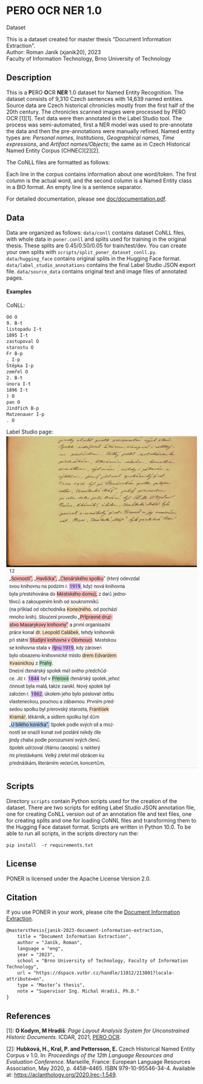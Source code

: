 # PERO OCR NER 1.0

Dataset

This is a dataset created for master thesis "Document Information Extraction".  
Author: Roman Janík (xjanik20), 2023  
Faculty of Information Technology, Brno University of Technology

## Description

This is a **P**ERO **O**CR **NER** 1.0 dataset for Named Entity Recognition. The dataset consists of 9,310 Czech sentences with 14,639 named entities.
Source data are Czech historical chronicles mostly from the first half of the 20th century. The chronicles scanned images were processed by PERO OCR [1][1]. 
Text data were then annotated in the Label Studio tool. The process was semi-automated, first a NER model was used to pre-annotate the data and then 
the pre-annotations were manually refined. Named entity types are: *Personal names*, *Institutions*, *Geographical names*, *Time expressions*, and *Artifact names/Objects*; the same as in Czech Historical Named Entity Corpus (CHNEC)[2][2]. 

The CoNLL files are formatted as follows:

Each line in
the corpus contains information about one word/token. The first column is the actual
word, and the second column is a Named Entity class in a BIO format. An empty line is a sentence separator.

For detailed documentation, please see [doc/documentation.pdf]().

## Data

Data are organized as follows: `data/conll` contains dataset CoNLL files, with whole data in `poner.conll` and splits used 
for training in the original thesis. These splits are 0.45/0.50/0.05 for train/test/dev. You can create your own splits with `scripts/split_poner_dataset_conll.py`. `data/hugging_face` contains original splits in the Hugging Face format. `data/label_studio_annotations`
contains the final Label Studio JSON export file. `data/source_data` contains original text and image files of annotated pages.

#### Examples

CoNLL:
```
Od O
9. B-t
listopadu I-t
1895 I-t
zastupoval O
starostu O
Fr B-p
. I-p
Štěpka I-p
zemřel O
2. B-t
února I-t
1896 I-t
) O
pan O
Jindřich B-p
Matzenauer I-p
. O

```

Label Studio page:
![Label Studio page example](img/label-studio-task-overview.png)

## Scripts

Directory `scripts` contain Python scripts used for the creation of the dataset. There are two scripts for
editing Label Studio JSON annotation file, one for creating CoNLL version out of an annotation file and text files,
one for creating splits and one for loading CoNNL files and transforming them to the Hugging Face dataset format. Scripts are written in Python 10.0.
To be able to run all scripts, in the scripts directory run the:

```shellscript
pip install  -r requirements.txt
```

## License

PONER is licensed under the Apache License Version 2.0.

## Citation

If you use PONER in your work, please cite the
[Document Information Extraction](https://dspace.vutbr.cz/handle/11012/213801?locale-attribute=en).

```
@mastersthesis{janik-2023-document-information-extraction,
    title = "Document Information Extraction",
    author = "Janík, Roman",
    language = "eng",
    year = "2023",
    school = "Brno University of Technology, Faculty of Information Technology",
    url = "https://dspace.vutbr.cz/handle/11012/213801?locale-attribute=en",
    type = "Master’s thesis",
    note = "Supervisor Ing. Michal Hradiš, Ph.D."
}
```

## References
[1]: **O Kodym, M Hradiš**: *Page Layout Analysis System for Unconstrained Historic Documents.* ICDAR, 2021, [PERO OCR](https://pero-ocr.fit.vutbr.cz/).

[2]: **Hubková, H., Kral, P. and Pettersson, E.** Czech Historical Named Entity
Corpus v 1.0. In: *Proceedings of the 12th Language Resources and Evaluation Conference.* Marseille, France: European Language Resources Association, May 2020, p. 4458–4465. ISBN 979-10-95546-34-4. Available at:
https://aclanthology.org/2020.lrec-1.549.
